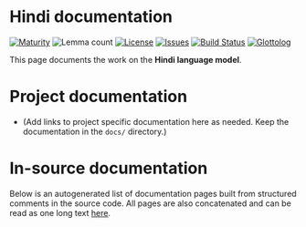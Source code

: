 # Hindi documentation

[![Maturity](https://img.shields.io/endpoint?url=https%3A%2F%2Fraw.githubusercontent.com%2Fgiellalt%2Flang-hin%2Fgh-pages%2Fmaturity.json)](https://giellalt.github.io/MaturityClassification.html)
![Lemma count](https://img.shields.io/endpoint?url=https%3A%2F%2Fraw.githubusercontent.com%2Fgiellalt%2Flang-hin%2Fgh-pages%2Flemmacount.json)
[![License](https://img.shields.io/github/license/giellalt/lang-hin)](https://github.com/giellalt/lang-hin/blob/main/LICENSE)
[![Issues](https://img.shields.io/github/issues/giellalt/lang-hin)](https://github.com/giellalt/lang-hin/issues)
[![Build Status](https://builds.giellalt.org/api/badge/lang-hin?label=CI)](https://builds.giellalt.org/pipelines/lang-hin/builds/latest)
[![Glottolog](https://img.shields.io/badge/Glottolog-green)](https://glottolog.org/resource/languoid/id/__GLOTTOLOG_ID__)

This page documents the work on the **Hindi language model**. 

# Project documentation

* (Add links to project specific documentation here as needed. Keep the documentation in the `docs/` directory.)

# In-source documentation

Below is an autogenerated list of documentation pages built from structured comments in the source code. All pages are also concatenated and can be read as one long text [here](hin.md).
